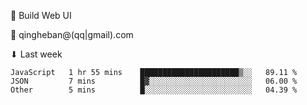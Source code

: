 🧙 Build Web UI

📧 qingheban@(qq|gmail).com

⬇ Last week

<!--START_SECTION:waka-->

```text
JavaScript   1 hr 55 mins    ██████████████████████▒░░   89.11 %
JSON         7 mins          █▓░░░░░░░░░░░░░░░░░░░░░░░   06.00 %
Other        5 mins          █░░░░░░░░░░░░░░░░░░░░░░░░   04.39 %
```

<!--END_SECTION:waka-->

<!--
**banqinghe/banqinghe** is a ✨ _special_ ✨ repository because its `README.md` (this file) appears on your GitHub profile.

Here are some ideas to get you started:

- 🔭 I’m currently working on ...
- 🌱 I’m currently learning ...
- 👯 I’m looking to collaborate on ...
- 🤔 I’m looking for help with ...
- 💬 Ask me about ...
- 📫 How to reach me: ...
- 😄 Pronouns: ...
- ⚡ Fun fact: ...
-->
